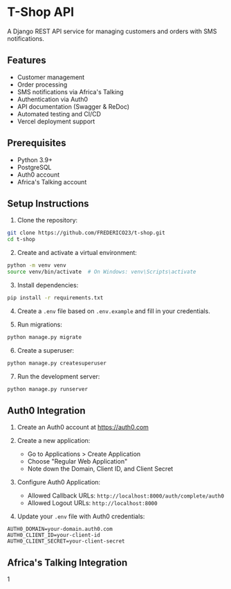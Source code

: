 # T-Shop API

A Django REST API service for managing customers and orders with SMS notifications.

## Features

- Customer management
- Order processing
- SMS notifications via Africa's Talking
- Authentication via Auth0
- API documentation (Swagger & ReDoc)
- Automated testing and CI/CD
- Vercel deployment support

## Prerequisites

- Python 3.9+
- PostgreSQL
- Auth0 account
- Africa's Talking account

## Setup Instructions

1. Clone the repository:
```bash
git clone https://github.com/FREDERICO23/t-shop.git
cd t-shop
```

2. Create and activate a virtual environment:
```bash
python -m venv venv
source venv/bin/activate  # On Windows: venv\Scripts\activate
```

3. Install dependencies:
```bash
pip install -r requirements.txt
```

4. Create a `.env` file based on `.env.example` and fill in your credentials.

5. Run migrations:
```bash
python manage.py migrate
```

6. Create a superuser:
```bash
python manage.py createsuperuser
```

7. Run the development server:
```bash
python manage.py runserver
```

## Auth0 Integration

1. Create an Auth0 account at https://auth0.com

2. Create a new application:
   - Go to Applications > Create Application
   - Choose "Regular Web Application"
   - Note down the Domain, Client ID, and Client Secret

3. Configure Auth0 Application:
   - Allowed Callback URLs: `http://localhost:8000/auth/complete/auth0`
   - Allowed Logout URLs: `http://localhost:8000`

4. Update your `.env` file with Auth0 credentials:
```
AUTH0_DOMAIN=your-domain.auth0.com
AUTH0_CLIENT_ID=your-client-id
AUTH0_CLIENT_SECRET=your-client-secret
```

## Africa's Talking Integration

1